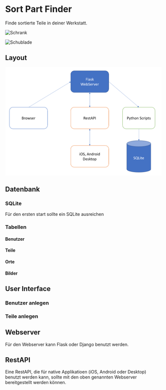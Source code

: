# Sort Part Finder

Finde sortierte Teile in deiner Werkstatt.


![Schrank](/picture/schrank.png)

![Schublade](/picture/schublade.png)

## Layout

![Layout](/picture/layout.png)

## Datenbank
### SQLite
Für den ersten start sollte ein SQLite ausreichen
### Tabellen
#### Benutzer
#### Teile
#### Orte
#### Bilder


## User Interface
### Benutzer anlegen
### Teile anlegen


## Webserver
Für den Webserver kann Flask oder Django benutzt werden.

## RestAPI
Eine RestAPI, die für native Applikatioen (iOS, Android oder Desktop) benutzt werden kann, sollte mit den oben genannten Webserver bereitgestellt werden können.


